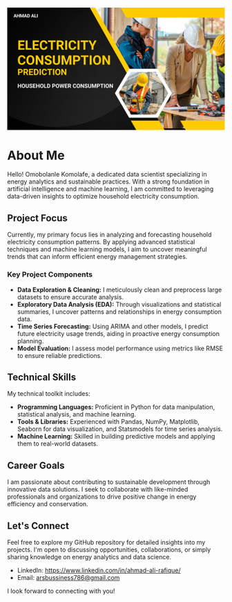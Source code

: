 ![Profile Picture](https://github.com/Ahmad-Ali-Rafique/Electricity-Consumption-Analysis-Household-Dataset/blob/main/Electicity%20Consumption.png)

# About Me

Hello! Omobolanle Komolafe, a dedicated data scientist specializing in energy analytics and sustainable practices. With a strong foundation in artificial intelligence and machine learning, I am committed to leveraging data-driven insights to optimize household electricity consumption.

## Project Focus

Currently, my primary focus lies in analyzing and forecasting household electricity consumption patterns. By applying advanced statistical techniques and machine learning models, I aim to uncover meaningful trends that can inform efficient energy management strategies.

### Key Project Components

- **Data Exploration & Cleaning:** I meticulously clean and preprocess large datasets to ensure accurate analysis.
- **Exploratory Data Analysis (EDA):** Through visualizations and statistical summaries, I uncover patterns and relationships in energy consumption data.
- **Time Series Forecasting:** Using ARIMA and other models, I predict future electricity usage trends, aiding in proactive energy consumption planning.
- **Model Evaluation:** I assess model performance using metrics like RMSE to ensure reliable predictions.

## Technical Skills

My technical toolkit includes:
- **Programming Languages:** Proficient in Python for data manipulation, statistical analysis, and machine learning.
- **Tools & Libraries:** Experienced with Pandas, NumPy, Matplotlib, Seaborn for data visualization, and Statsmodels for time series analysis.
- **Machine Learning:** Skilled in building predictive models and applying them to real-world datasets.

## Career Goals

I am passionate about contributing to sustainable development through innovative data solutions. I seek to collaborate with like-minded professionals and organizations to drive positive change in energy efficiency and conservation.

## Let's Connect

Feel free to explore my GitHub repository for detailed insights into my projects. I'm open to discussing opportunities, collaborations, or simply sharing knowledge on energy analytics and data science.

- LinkedIn: https://www.linkedin.com/in/ahmad-ali-rafique/
- Email: arsbussiness786@gmail.com

I look forward to connecting with you!

